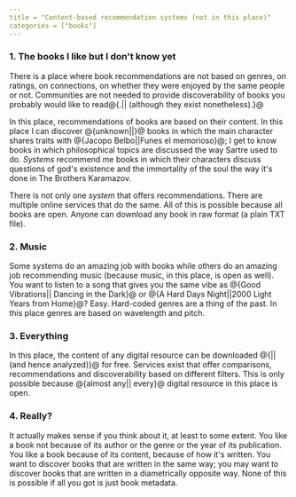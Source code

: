 ```yaml
---
title = "Content-based recommendation systems (not in this place)"
categories = ["books"]
---
```


### 1. The books I like but I don't know yet

There is a place where book recommendations are not based on
genres, on ratings, on connections, on whether they were enjoyed
by the same people or not. Communities are not needed to provide
discoverability of books you probably would like to read@{.|| (although they
exist nonetheless).}@

In this place, recommendations of books are based on their content. 
In this place I can discover @{unknown||}@ books in which the main character
shares traits with @{Jacopo Belbo||Funes el memorioso}@; I get to know
books in which philosophical topics are discussed the way Sartre used to do.
*Systems* recommend me books in which their characters discuss questions
of god's existence and the immortality of the soul the way it's done in
The Brothers Karamazov.

There is not only one *system* that offers recommendations. There are
multiple online services that do the same. All of this is possible because
all books are open. Anyone can download any book in raw format (a plain TXT file).

### 2. Music

Some systems do an amazing job with books while others do an amazing job
recommending music (because music, in this place, is open as well). You want
to listen to a song that gives you the same vibe as @{Good Vibrations||
Dancing in the Dark}@ or @{A Hard Days Night||2000 Light Years from Home}@? Easy. Hard-coded genres are a thing of the past. In this place
genres are based on wavelength and pitch.

### 3. Everything

In this place, the content of any digital resource can be downloaded 
@{||(and hence analyzed)}@ for free. Services exist that offer comparisons, 
recommendations and discoverability based on different filters. This is only 
possible because @{almost any|| every}@ digital resource in this place is open.

### 4. Really?

It actually makes sense if you think about it, at least to some extent. You like
a book not because of its author or the genre or the year of its publication. You
like a book because of its content, because of how it's written. You want to 
discover books that are written in the same way; you may want to discover books
that are written in a diametrically opposite way. None of this is possible if all
you got is just book metadata.
